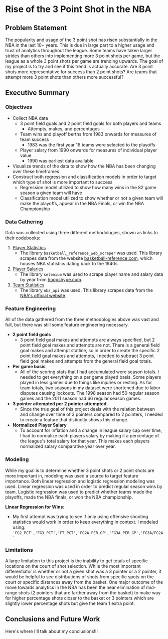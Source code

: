 # Rise of the 3 Point Shot in the NBA

## Problem Statement

The popularity and usage of the 3 point shot has risen substantially in the NBA in the last 10+ years. This is due in large part to a higher usage and trust of analytics throughout the league. Some teams have taken larger strides than others into implementing more 3 point shots per game, but the league as a whole 3 point shots per game are trending upwards. The goal of my project is to try and see if this trend is actually accurate. Are 3 point shots more representative for success than 2 point shots? Are teams that attempt more 3 point shots than others more successful?

## Executive Summary

### Objectives
- Collect NBA data
    - 3 point field goals and 2 point field goals for both players and teams
        - Attempts, makes, and percentages
    - Team wins and playoff berths from 1983 onwards for measures of team success
        - 1983 was the first year 16 teams were selected to the playoffs
    - Player salary from 1990 onwards for measures of individual player value
        - 1990 was earliest data available
- Visualize trends of the data to show how the NBA has been changing over these timeframes
- Construct both regression and classification models in order to target which type of shot is more important to success
    - Regression model utilized to show how many wins in the 82 game season a given team will have
    - Classification model utilized to show whether or not a given team will make the playoffs, appear in the NBA Finals, or win the NBA Championship

### Data Gathering
Data was collected using three different methodologies, shown as links to their codebooks:
1. [Player Statistics](https://github.com/bgp09002/NBA/blob/master/1.%20Data%20Gathering/Get%20Player%20Stats.ipynb)
    - The library `basketball_reference_web_scraper` was used. This library scrapes data from the website [basketball-reference.com](https://www.basketball-reference.com/), which houses NBA statistics dating back to the 1940s.
2. [Player Salaries](https://github.com/bgp09002/NBA/blob/master/1.%20Data%20Gathering/Get%20Player%20Salaries.ipynb)
    - The library `selenium` was used to scrape player name and salary data by year from [hoopshype.com](https://hoopshype.com/salaries/players/).
3. [Team Statistics](https://github.com/bgp09002/NBA/blob/master/1.%20Data%20Gathering/Get%20All%20Teams%20Stats.ipynb)
    - The library `nba_api` was used. This library scrapes data from the [NBA's official website](https://stats.nba.com/).

### Feature Engineering
All of the data gathered from the three methodologies above was vast and full, but there was still some feature engineering necessary. 
- **2 point field goals** 
    - 3 point field goal makes and attempts are always specified, but 2 point field goal makes and attempts are not. There is a general field goal makes and attempt statline, so in order to create the specific 2 point field goal makes and attempts, I needed to subtract 3 point field goal makes and attempts from the general field goal totals.
- **Per game basis**
    - All of the scoring stats that I had accumulated were season totals. I needed to get everything on a per game played basis. Some players played in less games due to things like injuries or resting. As for team totals, two seasons in my dataset were shortened due to labor disputes causing lockouts. The 1998 season had 50 regular season games and the 2011 season had 66 regular season games.
- **3 pointer attempted per 2 pointer attempted**
    - Since the true goal of this project deals with the relation between and change over time of 3 pointers compared to 2 pointers, I needed to create a feature that distinctly shows this change.
- **Normalized Player Salary**
    - To account for inflation and a change in league salary cap over time, I had to normalize each players salary by making it a percentage of the league's total salary for that year. This makes each players normalized salary comparative year over year. 
    
### Modeling
While my goal is to determine whether 3 point shots or 2 point shots are more important in, modeling was used a source to target feature importance. Both linear regression and logistic regression modeling was used. Linear regression was used in order to predict regular season wins by team. Logistic regression was used to predict whether teams made the playoffs, made the NBA finals, or won the NBA championship.

**Linear Regression for Wins**:
- My first attempt was trying to see if only using offensive shooting statistics would work in order to keep everything in context. I modeled using: `'FG2_PCT','FG3_PCT','FT_PCT','FG2A_PER_GP','FG3A_PER_GP','FG3A/FG2A'` 

### Limitations
A large limitation to this project is the inability to get totals of specific locations on the court of shot selection. While the most important differentiator is whether or not a given shot was a 3 pointer or a 2 pointer, it would be helpful to see distributions of shots from specific spots on the court or specific distances away from the basket. One major outcome of the move towards analytics in the NBA has been the near elimination of mid-range shots (2 pointers that are farther away from the basket) to make way for higher percentage shots closer to the basket or 3 pointers which are slightly lower percentage shots but give the team 1 extra point.

## Conclusions and Future Work
Here's where I'll talk about my conclusions!!!